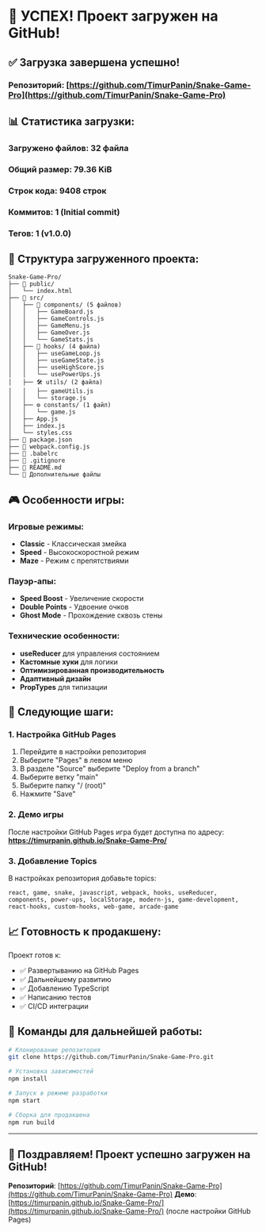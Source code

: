 # 🎉 УСПЕХ! Проект загружен на GitHub!

## ✅ **Загрузка завершена успешно!**

### **Репозиторий**: [https://github.com/TimurPanin/Snake-Game-Pro](https://github.com/TimurPanin/Snake-Game-Pro)

## 📊 **Статистика загрузки:**

### **Загружено файлов**: 32 файла
### **Общий размер**: 79.36 KiB
### **Строк кода**: 9408 строк
### **Коммитов**: 1 (Initial commit)
### **Тегов**: 1 (v1.0.0)

## 📁 **Структура загруженного проекта:**

```text
Snake-Game-Pro/
├── 📁 public/
│   └── index.html
├── 📁 src/
│   ├── 🧩 components/ (5 файлов)
│   │   ├── GameBoard.js
│   │   ├── GameControls.js
│   │   ├── GameMenu.js
│   │   ├── GameOver.js
│   │   └── GameStats.js
│   ├── 🎣 hooks/ (4 файла)
│   │   ├── useGameLoop.js
│   │   ├── useGameState.js
│   │   ├── useHighScore.js
│   │   └── usePowerUps.js
│   ├── 🛠️ utils/ (2 файла)
│   │   ├── gameUtils.js
│   │   └── storage.js
│   ├── ⚙️ constants/ (1 файл)
│   │   └── game.js
│   ├── App.js
│   ├── index.js
│   └── styles.css
├── 📄 package.json
├── 📄 webpack.config.js
├── 📄 .babelrc
├── 📄 .gitignore
├── 📄 README.md
└── 📄 Дополнительные файлы
```

## 🎮 **Особенности игры:**

### **Игровые режимы:**
- **Classic** - Классическая змейка
- **Speed** - Высокоскоростной режим
- **Maze** - Режим с препятствиями

### **Пауэр-апы:**
- **Speed Boost** - Увеличение скорости
- **Double Points** - Удвоение очков
- **Ghost Mode** - Прохождение сквозь стены

### **Технические особенности:**
- **useReducer** для управления состоянием
- **Кастомные хуки** для логики
- **Оптимизированная производительность**
- **Адаптивный дизайн**
- **PropTypes** для типизации

## 🚀 **Следующие шаги:**

### 1. **Настройка GitHub Pages**
1. Перейдите в настройки репозитория
2. Выберите "Pages" в левом меню
3. В разделе "Source" выберите "Deploy from a branch"
4. Выберите ветку "main"
5. Выберите папку "/ (root)"
6. Нажмите "Save"

### 2. **Демо игры**
После настройки GitHub Pages игра будет доступна по адресу:
**https://timurpanin.github.io/Snake-Game-Pro/**

### 3. **Добавление Topics**

В настройках репозитория добавьте topics:

```text
react, game, snake, javascript, webpack, hooks, useReducer, components, power-ups, localStorage, modern-js, game-development, react-hooks, custom-hooks, web-game, arcade-game
```

## 📈 **Готовность к продакшену:**

Проект готов к:
- ✅ Развертыванию на GitHub Pages
- ✅ Дальнейшему развитию
- ✅ Добавлению TypeScript
- ✅ Написанию тестов
- ✅ CI/CD интеграции

## 🎯 **Команды для дальнейшей работы:**

```bash
# Клонирование репозитория
git clone https://github.com/TimurPanin/Snake-Game-Pro.git

# Установка зависимостей
npm install

# Запуск в режиме разработки
npm start

# Сборка для продакшена
npm run build
```

---

## 🎉 **Поздравляем! Проект успешно загружен на GitHub!**

**Репозиторий**: [https://github.com/TimurPanin/Snake-Game-Pro](https://github.com/TimurPanin/Snake-Game-Pro)
**Демо**: [https://timurpanin.github.io/Snake-Game-Pro/](https://timurpanin.github.io/Snake-Game-Pro/) (после настройки GitHub Pages)
